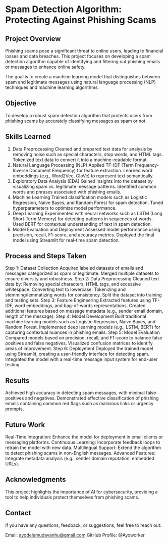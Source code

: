 # Spam Detection Algorithm: Protecting Against Phishing Scams
## Project Overview
Phishing scams pose a significant threat to online users, leading to financial losses and data breaches. This project focuses on developing a spam detection algorithm capable of identifying and filtering out phishing emails or messages to enhance online safety.

The goal is to create a machine learning model that distinguishes between spam and legitimate messages using natural language processing (NLP) techniques and machine learning algorithms.

## Objective
To develop a robust spam detection algorithm that protects users from phishing scams by accurately classifying messages as spam or not.

## Skills Learned
1. Data Preprocessing
Cleaned and prepared text data for analysis by removing noise such as special characters, stop words, and HTML tags.
Tokenized text data to convert it into a machine-readable format.
2. Natural Language Processing (NLP)
Applied TF-IDF (Term Frequency-Inverse Document Frequency) for feature extraction.
Learned word embeddings (e.g., Word2Vec, GloVe) to represent text semantically.
3. Exploratory Data Analysis (EDA)
Gained insights into the dataset by visualizing spam vs. legitimate message patterns.
Identified common words and phrases associated with phishing emails.
4. Machine Learning
Trained classification models such as Logistic Regression, Naive Bayes, and Random Forest for spam detection.
Tuned hyperparameters to optimize model performance.
5. Deep Learning
Experimented with neural networks such as LSTM (Long Short-Term Memory) for detecting patterns in sequences of words.
Used BERT for contextual understanding of text in spam detection.
6. Model Evaluation and Deployment
Assessed model performance using precision, recall, F1-score, and accuracy metrics.
Deployed the final model using Streamlit for real-time spam detection.
## Process and Steps Taken
Step 1: Dataset Collection
Acquired labeled datasets of emails and messages categorized as spam or legitimate.
Merged multiple datasets to ensure diversity and robustness.
Step 2: Data Preprocessing
Cleaned text data by:
Removing special characters, HTML tags, and excessive whitespace.
Converting text to lowercase.
Tokenizing and stemming/lemmatizing words for consistency.
Split the dataset into training and testing sets.
Step 3: Feature Engineering
Extracted features using TF-IDF, word embeddings, and bag-of-words representations.
Created additional features based on message metadata (e.g., sender email domain, length of the message).
Step 4: Model Development
Built traditional machine learning models such as Logistic Regression, Naive Bayes, and Random Forest.
Implemented deep learning models (e.g., LSTM, BERT) for capturing contextual nuances in phishing emails.
Step 5: Model Evaluation
Compared models based on precision, recall, and F1-score to balance false positives and false negatives.
Visualized confusion matrices to identify areas of improvement.
Step 6: Deployment
Deployed the trained model using Streamlit, creating a user-friendly interface for detecting spam.
Integrated the model with a real-time message input system for end-user testing.
## Results
Achieved high accuracy in detecting spam messages, with minimal false positives and negatives.
Demonstrated effective classification of phishing emails containing common red flags such as malicious links or urgency prompts.
## Future Work
Real-Time Integration: Enhance the model for deployment in email clients or messaging platforms.
Continuous Learning: Incorporate feedback loops to retrain the model with new data.
Multilingual Support: Extend the algorithm to detect phishing scams in non-English messages.
Advanced Features: Integrate metadata analysis (e.g., sender domain reputation, embedded URLs).
## Acknowledgments
This project highlights the importance of AI for cybersecurity, providing a tool to help individuals protect themselves from phishing scams.

## Contact
If you have any questions, feedback, or suggestions, feel free to reach out:

Email: ayodelemudavanhu@gmail.com
GitHub Profile: @Ayoworker
